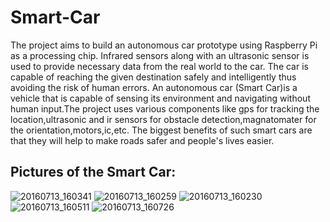 # Smart-Car
The project aims to build an autonomous car prototype using Raspberry Pi as a processing chip. Infrared sensors along with an ultrasonic sensor is used to provide necessary data from the real world to the car. The car is capable of reaching the given destination safely and intelligently thus avoiding the risk of human errors. 
An autonomous car (Smart Car)is a vehicle that is capable of sensing its environment and navigating without human input.The project uses various components like gps for tracking the location,ultrasonic and ir sensors for obstacle detection,magnatomater for the orientation,motors,ic,etc.
The biggest benefits of such smart cars are that they will help to make roads safer and people's lives easier.
## Pictures of the Smart Car:
![20160713_160341](https://user-images.githubusercontent.com/24796965/28369841-5d05ce86-6cb6-11e7-892a-d76587ae72b3.jpg)
![20160713_160259](https://user-images.githubusercontent.com/24796965/28369865-69d31196-6cb6-11e7-9152-fbfd19f025cf.jpg)
![20160713_160230](https://user-images.githubusercontent.com/24796965/28369885-752b3028-6cb6-11e7-89a5-0af12694994c.jpg)
![20160713_160511](https://user-images.githubusercontent.com/24796965/28369924-98798cbe-6cb6-11e7-8da8-7afad49a2467.jpg)
![20160713_160726](https://user-images.githubusercontent.com/24796965/28369979-bd803850-6cb6-11e7-86d9-d456903ad6fe.jpg)
